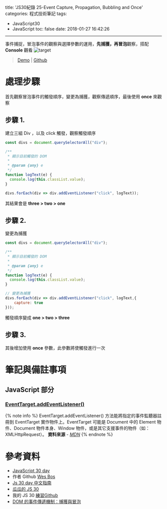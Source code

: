 title: 'JS30紀錄 25-Event Capture, Propagation, Bubbling and Once'
categories: 程式技術筆記
tags:
  - JavaScript30
  - JavaScript
toc: false
date: 2018-01-27 16:42:26
---


事件捕捉，冒泡事件的觀察與選擇參數的運用，**先捕獲，再冒泡**觀察，搭配 **Console** 觀看
![target](https://lh3.googleusercontent.com/Cqwp78p9DY1tmgQ7Sxnt_nouPp_MIlUAeSn9UsGW6MlbRheJ8q6lXSV2ljUn9_ub7mZuhMxlXv8kxkD-oZ44uHoQ6gtmF8WzsLWSoOsiEPYZ4eFzFqQLn45IOTOzmPjMDNXRtmUguyugpfPe0WTvcdh1J9H8nD-SDOh4DHZSWU-d0xPZvbTwOPYGq37htugTSiEPNwhNTME6b8Cq4jxQTP2d9pkN08XYD2FeJbrD7SPj0cViL_f0WbM0v6CZ7B9bHjApLZOiXKLCVf0XT8fC7LjErGb1sb4dwjECshoJU3PSQPoaSSCkAzGQIbIrcok3RTzTYFTCRtJlYlRm_DuOC7Mp_dwNXbR-ifW9iMrBnOje9ZGHWdeZTy-TBJmEGdwCT8psV7MZR19Oct2PHPwjd_3xHAJxeN2MHkDExL9Uzt14gS_THukIKRIicYI58ZkDCJOVxdlHjWvaofIuM6irxc85tj9T2DnYe6z9Erfv0eeC98WM1INLAxSa9m000gGrKTQ9sYLMIB1OQNNSYiq4u4u70x8irOboaj2u4TMVcBLEzTz6Uvj7qFkjYQavp4lxRdtiQvG-Je_Aajoio-XR3BaZKUqI3AKtDZY_c3FrZD19moHa4vkSI-coO8WZr1Nlz3gskog5lxqfyXRwm4avQ1IETdUqsvZL=w878-h828-no)
<!-- more -->
> [Demo](https://shunnien.github.io/JavaScript30day/day_25/) | [Github](https://github.com/shunnien/JavaScript30day)

# 處理步驟

首先觀察冒泡事件的觸發順序，變更為捕獲，觀察傳遞順序，最後使用 **once** 來觀察

## 步驟 1.

建立三組 Div ，以及 click 觸發，觀察觸發順序

``` js
const divs = document.querySelectorAll("div");

/**
 * 顯示目前觸發的 DOM 
 * 
 * @param {any} e 
 */
function logText(e) {
  console.log(this.classList.value);
}

divs.forEach(div => div.addEventListener("click", logText));
```

其結果會是 **three > two > one**

## 步驟 2.

變更為捕獲

``` js
const divs = document.querySelectorAll("div");

/**
 * 顯示目前觸發的 DOM 
 * 
 * @param {any} e 
 */
function logText(e) {
  console.log(this.classList.value);
}

// 變更為捕獲
divs.forEach(div => div.addEventListener("click", logText,{
    capture: true
}));
```

觸發順序變成 **one > two > three**

## 步驟 3.

其後增加使用 **once** 參數，此參數將使觸發進行一次

# 筆記與備註事項

## JavaScript 部分

### [EventTarget.addEventListener()][1]

{% note info %}
EventTarget.addEventListener() 方法能將指定的事件監聽器註冊到 EventTarget 實作物件上。EventTarget 可能是 Document 中的 Element 物件、Document 物件本身、Window 物件，或是其它支援事件的物件（如：XMLHttpRequest）。
**資料來源** - [*MDN*](https://developer.mozilla.org/zh-TW/docs/Web/API/EventTarget/addEventListener)
{% endnote %}

# 參考資料
- [JavaScript 30 day](https://javascript30.com/)
- 作者 Github [Wes Bos](https://github.com/wesbos)
- [Js 30 day 中文指南](https://github.com/soyaine/JavaScript30)
- [瓜瓜的 JS 30](https://github.com/guahsu/JavaScript30)
- 我的 JS 30 [練習Github](https://github.com/shunnien/JavaScript30day)
- [DOM 的事件傳遞機制：捕獲與冒泡][2]

[1]: https://developer.mozilla.org/zh-TW/docs/Web/API/EventTarget/addEventListener
[2]: https://blog.techbridge.cc/2017/07/15/javascript-event-propagation/